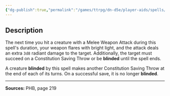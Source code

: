 ```yaml
---
{"dg-publish":true,"permalink":"/games/ttrpg/dn-d5e/player-aids/spells/level-3/blinding-smite/","tags":["ttrpg/dnd/5e","verbal","concentration","spell"],"noteIcon":""}
---
```



## Description
The next time you hit a creature with a Melee Weapon Attack during this spell's duration, your weapon flares with bright light, and the attack deals an extra `3d8` radiant damage to the target.
Additionally, the target must succeed on a Constitution Saving Throw or be **blinded** until the spell ends.

A creature **blinded** by this spell makes another Constitution Saving Throw at the end of each of its turns.
On a successful save, it is no longer **blinded**.

---

**Sources:** PHB, page 219
